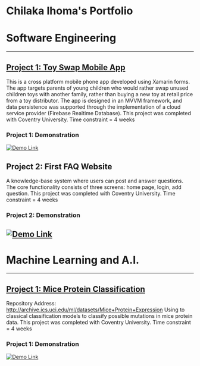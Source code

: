 # Chilaka Ihoma's Portfolio

# Software Engineering
---
## [Project 1: Toy Swap Mobile App](https://github.com/ChillitheCode/Toy-Swap-Mobile-App.git)
This is a cross platform mobile phone app developed using Xamarin forms. The app targets parents of young children who would rather swap unused children toys with another family, rather than buying a new toy at retail price from a toy distributor. The app is designed in an MVVM framework, and data persistence was supported through the implementation of a cloud service provider (Firebase Realtime Database).
This project was completed with Coventry University.
Time constraint = 4 weeks

### Project 1: Demonstration
[![Demo Link](https://img.youtube.com/vi/pGUIrtsMeps/maxresdefault.jpg)](https://youtu.be/pGUIrtsMeps)

## Project 2: First FAQ Website
A knowledge-base system where users can post and answer questions.
The core functionality consists of three screens: home page, login, add question.
This project was completed with Coventry University.
Time constraint = 4 weeks

### Project 2: Demonstration
[![Demo Link](https://img.youtube.com/vi/eIv7m94olt8/maxresdefault.jpg)](https://youtu.be/eIv7m94olt8)
---
# Machine Learning and A.I.
---
## [Project 1: Mice Protein Classification](https://github.com/ChillitheCode/Mice-Protien-Classification.git)
Repository Address: http://archive.ics.uci.edu/ml/datasets/Mice+Protein+Expression
Using to classical classification models to classify possible mutations in mice protein data.
This project was completed with Coventry University.
Time constraint = 4 weeks

### Project 1: Demonstration
[![Demo Link](https://img.youtube.com/vi/jQ4u4y8--IY/maxresdefault.jpg)](https://youtu.be/jQ4u4y8--IY)
